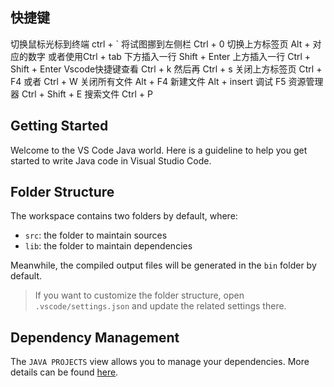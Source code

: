 ## 快捷键
切换鼠标光标到终端 ctrl + `
将试图挪到左侧栏   Ctrl + 0
切换上方标签页     Alt + 对应的数字 或者使用Ctrl + tab
下方插入一行       Shift + Enter
上方插入一行       Ctrl + Shift + Enter
Vscode快捷键查看   Ctrl + k 然后再 Ctrl + s
关闭上方标签页     Ctrl + F4 或者 Ctrl + W
关闭所有文件       Alt + F4
新建文件           Alt + insert
调试              F5
资源管理器         Ctrl + Shift + E
搜索文件           Ctrl + P 












## Getting Started

Welcome to the VS Code Java world. Here is a guideline to help you get started to write Java code in Visual Studio Code.

## Folder Structure

The workspace contains two folders by default, where:

- `src`: the folder to maintain sources
- `lib`: the folder to maintain dependencies

Meanwhile, the compiled output files will be generated in the `bin` folder by default.

> If you want to customize the folder structure, open `.vscode/settings.json` and update the related settings there.

## Dependency Management

The `JAVA PROJECTS` view allows you to manage your dependencies. More details can be found [here](https://github.com/microsoft/vscode-java-dependency#manage-dependencies).
